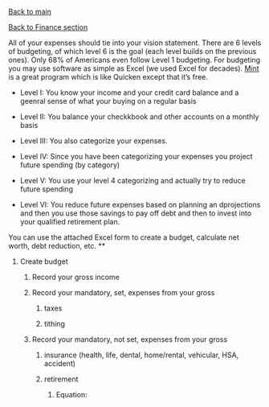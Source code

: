 [Back to main](../README.md)

[Back to Finance section](fin.md)


All of your expenses should tie into your vision statement. There are 6 levels of budgeting, of which level 6 is the goal (each level builds on the previous ones). Only 68% of Americans even follow Level 1 budgeting. For budgeting you may use software as simple as Excel (we used Excel for decades). [Mint](https://www.mint.com/) is a great program which is like Quicken except that it’s free.

*   Level I: You know your income and your credit card balance and a geenral sense of what your buying on a regular basis
    
*   Level II: You balance your checkkbook and other accounts on a monthly basis
    
*   Level III: You also categorize your expenses.
    
*   Level IV: Since you have been categorizing your expenses you project future spending (by category)
    
*   Level V: You use your level 4 categorizing and actually try to reduce future spending
    
*   Level VI: You reduce future expenses based on planning an dprojections and then you use those savings to pay off debt and then to invest into your qualified retirement plan.
    

You can use the attached Excel form to create a budget, calculate net worth, debt reduction, etc. \*\*

1.  Create budget
    
    1.  Record your gross income
        
    2.  Record your mandatory, set, expenses from your gross
        
        1.  taxes
            
        2.  tithing
            
    3.  Record your mandatory, not set, expenses from your gross
        
        1.  insurance (health, life, dental, home/rental, vehicular, HSA, accident)
            
        2.  retirement
            
            1.  Equation:
